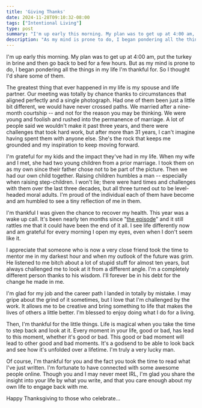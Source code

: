```yaml
---
title: 'Giving Thanks'
date: 2024-11-28T09:10:32-08:00
tags: ["Intentional Living"]
type: post
summary: "I'm up early this morning. My plan was to get up at 4:00 am, put the turkey in brine and then go back to bed for a few hours. But as my mind is prone to do, I began pondering all the things in my life I'm thankful for. So I thought I'd share some of them."
description: "As my mind is prone to do, I began pondering all the things in my life I'm thankful for."
---
```


I'm up early this morning. My plan was to get up at 4:00 am, put the turkey in brine and then go back to bed for a few hours. But as my mind is prone to do, I began pondering all the things in my life I'm thankful for. So I thought I'd share some of them.

The greatest thing that ever happened in my life is my spouse and life partner. Our meeting was totally by chance thanks to circumstances that aligned perfectly and a single photograph. Had one of them been just a little bit different, we would have never crossed paths. We married after a nine-month courtship -- and not for the reason you may be thinking. We were young and foolish and rushed into the permanence of marriage. A lot of people said we wouldn't make it past three years, and there were challenges that took hard work, but after more than 31 years, I can't imagine having spent them with anyone else. She's the rock that keeps me grounded and my inspiration to keep moving forward.

I'm grateful for my kids and the impact they've had in my life. When my wife and I met, she had two young children from a prior marriage. I took them on as my own since their father chose not to be part of the picture. Then we had our own child together. Raising children humbles a man -- especially when raising step-children. I won't lie; there were hard times and challenges with them over the last three decades, but all three turned out to be level-headed moral adults. I'm proud of the individual each of them have become and am humbled to see a tiny reflection of me in them.

I'm thankful I was given the chance to recover my health. This year was a wake up call. It's been nearly ten months since "[the episode](/posts/2024/03/06/fragility-of-life/)" and it still rattles me that it could have been the end of it all. I see life differently now and am grateful for every morning I open my eyes, even when I don't seem like it.

I appreciate that someone who is now a very close friend took the time to mentor me in my darkest hour and when my outlook of the future was grim. He listened to me bitch about a lot of stupid stuff for almost ten years, but always challenged me to look at it from a different angle. I'm a completely different person thanks to his wisdom. I'll forever be in his debt for the change he made in me.

I'm glad for my job and the career path I landed in totally by mistake. I may gripe about the grind of it sometimes, but I love that I'm challenged by the work. It allows me to be creative and bring something to life that makes the lives of others a little better. I'm blessed to enjoy doing what I do for a living.

Then, I'm thankful for the little things. Life is magical when you take the time to step back and look at it. Every moment in your life, good or bad, has lead to this moment, whether it's good or bad. This good or bad moment will lead to other good and bad moments. It's a godsend to be able to look back and see how it's unfolded over a lifetime. I'm truly a very lucky man.

Of course, I'm thankful for you and the fact you took the time to read what I've just written. I'm fortunate to have connected with some awesome people online. Though you and I may never meet IRL, I'm glad you share the insight into your life by what you write, and that you care enough about my own life to engage back with me.

Happy Thanksgiving to those who celebrate...